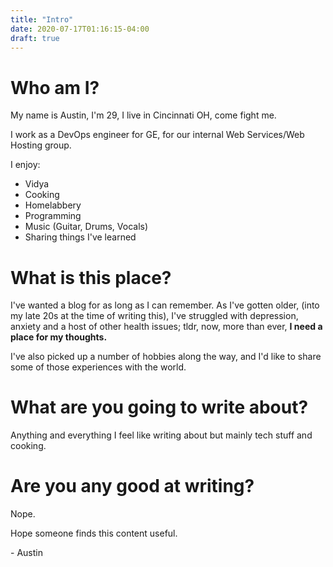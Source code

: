 ```yaml
---
title: "Intro"
date: 2020-07-17T01:16:15-04:00
draft: true
---
```


# Who am I?

My name is Austin, I'm 29, I live in Cincinnati OH, come fight me. 

I work as a DevOps engineer for GE, for our internal Web Services/Web Hosting group.

I enjoy:

- Vidya
- Cooking
- Homelabbery 
- Programming
- Music (Guitar, Drums, Vocals)
- Sharing things I've learned

# What is this place?

I've wanted a blog for as long as I can remember. As I've gotten older, (into my late 20s at the time of writing this), I've struggled with depression, anxiety and a host of other health issues; tldr, now, more than ever, **I need a place for my thoughts.**

I've also picked up a number of hobbies along the way, and I'd like to share some of those experiences with the world. 

# What are you going to write about?

Anything and everything I feel like writing about but mainly tech stuff and cooking. 

# Are you any good at writing? 

Nope. 

Hope someone finds this content useful.

\- Austin

